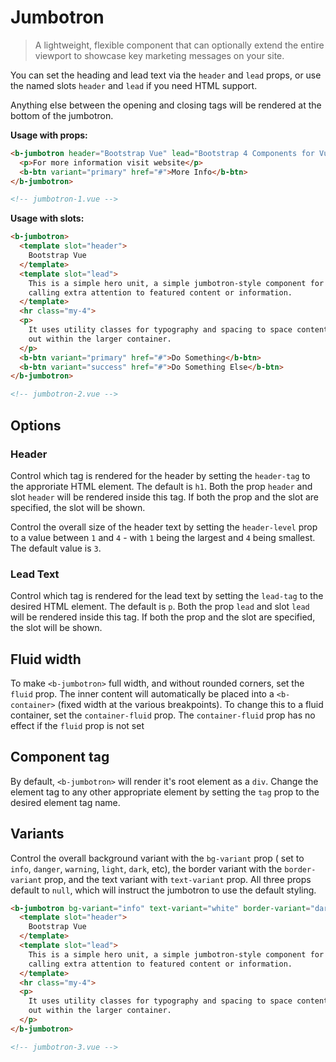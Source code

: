 # Jumbotron

>  A lightweight, flexible component that can optionally extend the entire viewport to
   showcase key marketing messages on your site.

You can set the heading and lead text via the `header` and `lead` props, or use the
named slots `header` and `lead` if you need HTML support.

Anything else between the opening and closing tags will be rendered at the bottom of the
jumbotron.

**Usage with props:**
```html
<b-jumbotron header="Bootstrap Vue" lead="Bootstrap 4 Components for Vue.js 2" >
  <p>For more information visit website</p>
  <b-btn variant="primary" href="#">More Info</b-btn>
</b-jumbotron>

<!-- jumbotron-1.vue -->
```

**Usage with slots:**
```html
<b-jumbotron>
  <template slot="header">
    Bootstrap Vue
  </template>
  <template slot="lead">
    This is a simple hero unit, a simple jumbotron-style component for
    calling extra attention to featured content or information.
  </template>
  <hr class="my-4">
  <p>
    It uses utility classes for typography and spacing to space content
    out within the larger container.
  </p>
  <b-btn variant="primary" href="#">Do Something</b-btn>
  <b-btn variant="success" href="#">Do Something Else</b-btn>
</b-jumbotron>

<!-- jumbotron-2.vue -->
```

## Options

### Header
Control which tag is rendered for the header by setting the `header-tag` to the
approriate HTML element. The default is `h1`. Both the prop `header` and slot `header`
will be rendered inside this tag. If both the prop and the slot are specified, the
slot will be shown.

Control the overall size of the header text by setting the `header-level` prop to
a value between `1` and `4` - with `1` being the largest and `4` being smallest. The
default value is `3`.

### Lead Text
Control which tag is rendered for the lead text by setting the `lead-tag` to the
desired HTML element. The default is `p`. Both the prop `lead` and slot `lead`
will be rendered inside this tag. If both the prop and the slot are specified, the
slot will be shown.

## Fluid width
To make `<b-jumbotron>` full width, and without rounded corners, set the `fluid`
prop. The inner content will automatically be placed into a `<b-container>`
(fixed width at the various breakpoints). To change this to a fluid container,
set the `container-fluid` prop. The `container-fluid` prop has no effect if
the `fluid` prop is not set

## Component tag
By default, `<b-jumbotron>` will render it's root element as a `div`. Change
the element tag to any other appropriate element by setting the `tag` prop
to the desired element tag name.

## Variants
Control the overall background variant with the `bg-variant` prop ( set to `info`,
`danger`, `warning`, `light`, `dark`, etc), the border variant with the
`border-variant` prop, and the text variant with `text-variant` prop. All
three props default to `null`, which will instruct the jumbotron to use the
default styling.

```html
<b-jumbotron bg-variant="info" text-variant="white" border-variant="dark">
  <template slot="header">
    Bootstrap Vue
  </template>
  <template slot="lead">
    This is a simple hero unit, a simple jumbotron-style component for
    calling extra attention to featured content or information.
  </template>
  <hr class="my-4">
  <p>
    It uses utility classes for typography and spacing to space content
    out within the larger container.
  </p>
</b-jumbotron>

<!-- jumbotron-3.vue -->
```


<!-- Component reference added automatically from component package.json -->
